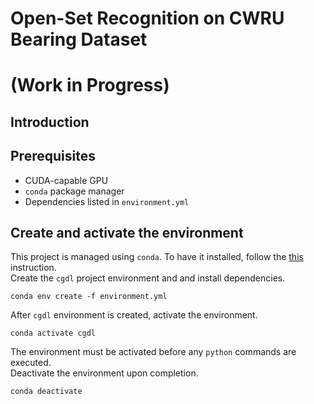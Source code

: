 # Open-Set Recognition on CWRU Bearing Dataset 
# (Work in Progress)
## Introduction
## Prerequisites
- CUDA-capable GPU
- ```conda``` package manager
- Dependencies listed in ```environment.yml```
## Create and activate the environment
This project is managed using ```conda```. To have it installed, follow the [this](https://docs.conda.io/projects/miniconda/en/latest/) instruction. \
Create the ```cgdl``` project environment and and install dependencies.
```commandline
conda env create -f environment.yml
```
After ```cgdl``` environment is created, activate the environment.
```commandline
conda activate cgdl
```
The environment must be activated before any ```python``` commands are executed. \
Deactivate the environment upon completion.
```commandline
conda deactivate
```
